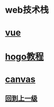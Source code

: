 

# web技术栈

#  [**vue**](vue/index.md)

#  [**hogo教程**](hugo/index.md)

#  [**canvas**](../resume/canvas/index.html)





































## [回到上一级](../README.md)
